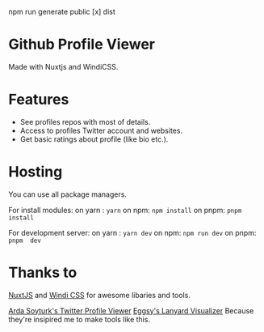 npm run generate
public [x]
dist


# Github Profile Viewer
Made with Nuxtjs and WindiCSS.

# Features
- See profiles repos with most of details.
- Access to profiles Twitter account and websites.
- Get basic ratings about profile (like bio etc.).

# Hosting
You can use all package managers.

For install modules:
on yarn : ```yarn```
on npm: ```npm install```
on pnpm: ```pnpm install```

For development server:
on yarn : ```yarn dev```
on npm: ```npm run dev```
on pnpm: ```pnpm  dev```

# Thanks to 
[NuxtJS](https://nuxtjs.org) and [Windi CSS](https://windicss.org) for awesome libaries and tools.

[Arda Soyturk's Twitter Profile Viewer](https://github.com/ardasoyturk/twitter-profile-viewer)
[Eggsy's Lanyard Visualizer](https://github.com/eggsy/lanyard-visualizer)
Because they're insipired me to make tools like this.
